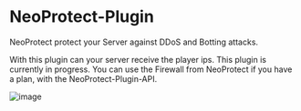 # NeoProtect-Plugin

NeoProtect protect your Server against DDoS and Botting attacks.

With this plugin can your server receive the player ips.
This plugin is currently in progress.
You can use the Firewall from NeoProtect if you have a plan, with the NeoProtect-Plugin-API.

![image](https://user-images.githubusercontent.com/93938718/169312313-b7693948-3853-43c8-a906-a1e6903c3c86.png)
